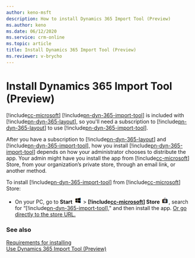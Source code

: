 ```yaml
---
author: keno-msft
description: How to install Dynamics 365 Import Tool (Preview)
ms.author: keno
ms.date: 06/12/2020
ms.service: crm-online
ms.topic: article
title: Install Dynamics 365 Import Tool (Preview)
ms.reviewer: v-brycho
---
```


# Install Dynamics 365 Import Tool (Preview)

[!include[cc-microsoft](../../includes/cc-microsoft.md)] [!include[pn-dyn-365-import-tool](../../includes/pn-dyn-365-import-tool.md)] is included with [!include[pn-dyn-365-layout](../../includes/pn-dyn-365-layout.md)], so you'll need a subscription to [!include[pn-dyn-365-layout](../../includes/pn-dyn-365-layout.md)] to use [!include[pn-dyn-365-import-tool](../../includes/pn-dyn-365-import-tool.md)].

After you have a subscription to [!include[pn-dyn-365-layout](../../includes/pn-dyn-365-layout.md)] and [!include[pn-dyn-365-import-tool](../../includes/pn-dyn-365-import-tool.md)], how you install [!include[pn-dyn-365-import-tool](../../includes/pn-dyn-365-import-tool.md)] depends on how your administrator chooses 
to distribute the app. Your admin might have you install the app from [!include[cc-microsoft](../../includes/cc-microsoft.md)] Store, from your organization’s private store, 
through an email link, or another method.

To install [!include[pn-dyn-365-import-tool](../../includes/pn-dyn-365-import-tool.md)] from [!include[cc-microsoft](../../includes/cc-microsoft.md)] Store:

- On your PC, go to **Start** ![Start button](media/windows-button.png "Start button") > **[!include[cc-microsoft](../../includes/cc-microsoft.md)] Store** 
![Store button](media/store-button.png "Store button"), search for “[!include[pn-dyn-365-import-tool](../../includes/pn-dyn-365-import-tool.md)]," and then install the app. 
[Or go directly to the store URL.](https://www.microsoft.com/p/microsoft-dynamics-365-import-tool-preview/9nbf1cgb7khx?rtc=1&activetab=pivot:overviewtab)

### See also

[Requirements for installing](requirements.md)<br>
[Use Dynamics 365 Import Tool (Preview)](import-tool.md)

